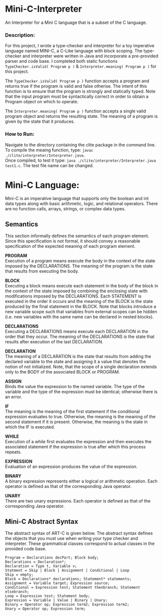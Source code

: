 # Mini-C-Interpreter
An Interpreter for a Mini C language that is a subset of the C language.

### **Description:**
For this project, I wrote a type-checker and interpreter for a toy imperative language named MINI-C, a C-Like language with block scoping. The type-checker and
interpreter were written in Java and incorporate a pre-provided parser and code base. I completed both static functions `TypeChecker.isValid( Program p )` & 
`Interpreter.meaning( Program p )` for this project.       

The `TypeChecker.isValid( Program p )` function accepts a program and returns true if the program is valid and false otherise. The intent of 
this function is to ensure that the program is strongly and statically typed. Note that the input program must be syntactically correct in order to obtain a Program 
object on which to operate.    

The `Interpreter.meaning( Program p )` function accepts a single valid program object and returns the resulting state. The meaning of a program is given by the 
state that it produces.

### **How to Run:**
Navigate to the directory containing the clite package in the command line.       
To compile the meaing function, type: `javac ./clite/interpreter/Interpreter.java`.       
Once compiled, to test it type: `java ./clite/interpreter/Interpreter.java test1.c`. The test file name can be changed.     

# **Mini-C Language:**
Mini-C is an imperative language that supports only the boolean and int data types along with basic arithmetic, logic, and relational operators. There are no function
calls, arrays, strings, or complex data types.

## Semantics
This section informally defines the semantics of each program element. Since this specification is not formal, it should convey a reasonable specification of the expected meaning of each program element.

**PROGRAM**       
Execution of a program means execute the body in the context of the state imposed by the DECLARATIONS. The meaning of the program is the state that results from 
executing the body.

**BLOCK**       
Executing a block means execute each statement in the body of the block in the context of the state imposed by combining the enclosing state with modifications imposed 
by the DECLARATIONS. Each STATEMENT is executed in the order it occurs and the meaning of the BLOCK is the state produced by the final statement in the BLOCK. Note 
that blocks introduce a new variable scope such that variables from external scopes can be hidden (i.e. new variables with the same name can be declared in nested 
blocks).

**DECLARATIONS**        
Executing a DECLARATIONS means execute each DECLARATION in the order that they occur. The meaning of the DECLARATIONS is the state that results after execution of the 
last DECLARATION.

**DECLARATION**       
The meaning of a DECLARATION is the state that results from adding the declared variable to the state and assigning it a value that denotes the notion of not 
initialized. Note, that the scope of a single declaration extends only to the BODY of the associated BLOCK or PROGRAM.

**ASSIGN**        
Binds the value the expression to the named variable. The type of the variable and the type of the expression must be identical; otherwise there is an error.

**IF**        
The meaning is the meaning of the first statement if the conditional expression evaluates to true. Otherwise, the meaning is the meaning of the second statement if it 
is present. Otherwise, the meaning is the state in which the IF is executed.

**WHILE**       
Execution of a while first evaluates the expression and then executes the associated statement if the expression is true after which this process repeats.

**EXPRESSION**        
Evaluation of an expression produces the value of the expression.

**BINARY**        
A binary expression represents either a logical or arithmetic operation. Each operator is defined as that of the corresponding Java operator.

**UNARY**         
There are two unary expressions. Each operator is defined as that of the corresponding Java operator.

## Mini-C Abstract Syntax
The abstract syntax of ART-C is given below. The abstract syntax defines the objects that you must use when writing your type checker and interpreter. These grammatical 
classes correspond to actual classes in the provided code base.

`Program = Declarations decPart; Block body;`     
`Declarations = Declaration*;`        
`Declaration = Type t, Variable v;`     
`Statment = Skip | Block | Assignment | Conditional | Loop `      
`Skip = empty;`           
`Block = Declarations* declarations; Statement* statements;`        
`Assignment = Variable target; Expression source;`      
`Conditional = Expression test; Statement thenbranch; Statement elsebranch;`      
`Loop = Expression test; Statement body; `          
`Expression = Variable | Value | Binary | Unary;`         
`Binary = Operator op; Expression term2; Expression term2;`         
`Unary = Operator op; Expression term;`
